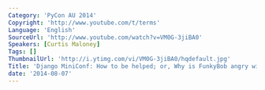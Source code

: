 ```yaml
---
Category: 'PyCon AU 2014'
Copyright: 'http://www.youtube.com/t/terms'
Language: 'English'
SourceUrl: 'http://www.youtube.com/watch?v=VM0G-3jiBA0'
Speakers: [Curtis Maloney]
Tags: []
ThumbnailUrl: 'http://i.ytimg.com/vi/VM0G-3jiBA0/hqdefault.jpg'
Title: 'Django MiniConf: How to be helped; or, Why is FunkyBob angry with me?'
date: '2014-08-07'
---
```

